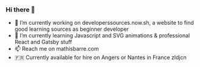 ### Hi there 👋

- 🔭 I’m currently working on developerssources.now.sh, a website to find good learning sources as beginner developer 
- 🌱 I’m currently learning Javascript and SVG animations & professional React and Gatsby stuff
- 📫 Reach me on mathisbarre.com
- 🇫🇷 Currently available for hire on Angers or Nantes in France zldjcn
